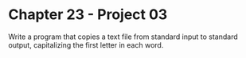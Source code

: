 # Chapter 23 - Project 03

Write a program that copies a text file from standard input to standard output, capitalizing the first letter in each word.
